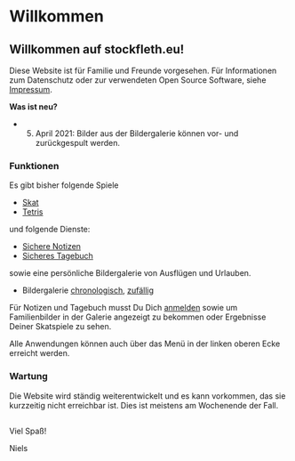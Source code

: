﻿<style>
body {
	background-image: url(/images/slideshow/girlindred.jpg)
}
</style>
# Willkommen

## Willkommen auf stockfleth.eu!

Diese Website ist für Familie und Freunde vorgesehen.
Für Informationen zum Datenschutz oder zur verwendeten Open Source Software, siehe [Impressum](/markdown?page=impressum).

**Was ist neu?**

- 5. April 2021: Bilder aus der Bildergalerie können vor- und zurückgespult werden.

### Funktionen

Es gibt bisher folgende Spiele
- [Skat](/skat)
- [Tetris](/tetris)

und folgende Dienste:
- [Sichere Notizen](/notes)
- [Sicheres Tagebuch](/diary)

sowie eine persönliche Bildergalerie von Ausflügen und Urlauben.

- Bildergalerie [chronologisch](/slideshow?shuffle=false), [zufällig](/slideshow?shuffle=true)

Für Notizen und Tagebuch musst Du Dich [anmelden](/pwdman?nexturl=markdown) sowie um Familienbilder in der Galerie angezeigt
zu bekommen oder Ergebnisse Deiner Skatspiele zu sehen.

Alle Anwendungen können auch über das Menü in der linken oberen Ecke erreicht werden.

### Wartung

Die Website wird ständig weiterentwickelt und es kann vorkommen, das sie kurzzeitig nicht erreichbar ist.
Dies ist meistens am Wochenende der Fall.

##
Viel Spaß!

Niels
